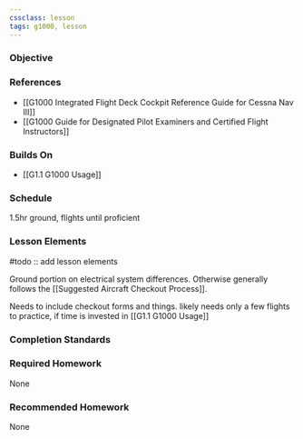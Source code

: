 ```yaml
---
cssclass: lesson
tags: g1000, lesson
---
```

### Objective

### References
- [[G1000 Integrated Flight Deck Cockpit Reference Guide for Cessna Nav III]]
- [[G1000 Guide for Designated Pilot Examiners and Certified Flight Instructors]]

### Builds On
- [[G1.1 G1000 Usage]]

### Schedule
1.5hr ground, flights until proficient

### Lesson Elements
#todo :: add lesson elements

Ground portion on electrical system differences. Otherwise generally follows the [[Suggested Aircraft Checkout Process]].

Needs to include checkout forms and things. likely needs only a few flights to practice, 
if time is invested in [[G1.1 G1000 Usage]]

### Completion Standards


### Required Homework
None

### Recommended Homework 
None